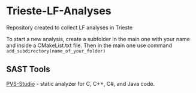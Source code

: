 # Trieste-LF-Analyses

Repository created to collect LF analyses in Trieste

To start a new analysis, create a subfolder in the main one with your name and inside a CMakeList.txt file. 
Then in the main one use command `add_subdirectory(name_of_your_folder)`

## SAST Tools
[PVS-Studio](https://pvs-studio.com/en/pvs-studio/?utm_source=website&utm_medium=github&utm_campaign=open_source) - static analyzer for C, C++, C#, and Java code.

